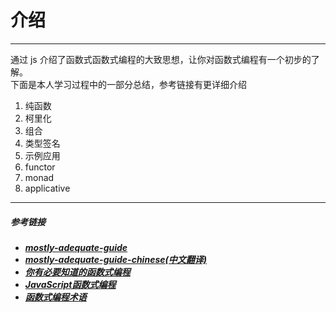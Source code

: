 # 介绍
---
通过 js 介绍了函数式函数式编程的大致思想，让你对函数式编程有一个初步的了解。<br>
下面是本人学习过程中的一部分总结，参考链接有更详细介绍

1. 纯函数
2. 柯里化
3. 组合
4. 类型签名
5. 示例应用
6. functor
7. monad
8. applicative

---
##### 参考链接
- [___mostly-adequate-guide___](https://mostly-adequate.gitbooks.io/mostly-adequate-guide/content/)
- [___mostly-adequate-guide-chinese(中文翻译)___](https://llh911001.gitbooks.io/mostly-adequate-guide-chinese/content/)
- [___你有必要知道的函数式编程___](https://www.jianshu.com/p/5efd21498192)
- [___JavaScript函数式编程___](https://zhuanlan.zhihu.com/p/22094473)
- [___函数式编程术语___](https://github.com/shfshanyue/fp-jargon-zh)
